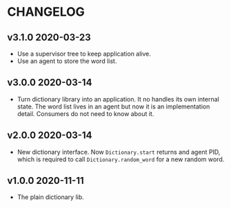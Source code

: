 # CHANGELOG

## v3.1.0 2020-03-23
* Use a supervisor tree to keep application alive.
* Use an agent to store the word list.

## v3.0.0 2020-03-14
* Turn dictionary library into an application. It no handles its own internal
state. The word list lives in an agent but now it is an implementation detail.
Consumers do not need to know about it.

## v2.0.0 2020-03-14
* New dictionary interface. Now `Dictionary.start` returns and agent PID,
which is required to call `Dictionary.random_word` for a new random word.

## v1.0.0 2020-11-11
* The plain dictionary lib.
